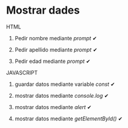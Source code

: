 # Mostrar dades

HTML

1. Pedir nombre mediante *prompt* ✔

2. Pedir apellido mediante *prompt* ✔

3. Pedir edad mediante *prompt* ✔


JAVASCRIPT

1. guardar datos mediante variable *const* ✔

2. mostrar datos mediante *console.log* ✔

3. mostrar datos mediante *alert* ✔

4. mostrar datos mediante *getElementById()* ✔